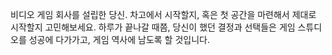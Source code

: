 비디오 게임 회사를 설립한 당신. 차고에서 시작할지, 혹은 첫 공간을 마련해서 제대로 시작할지 고민해보세요. 하루가 끝나갈 때쯤, 당신이 했던 결정과 선택들은 게임 스튜디오를 성공에 다가가고, 게임 역사에 남도록 할 것입니다.